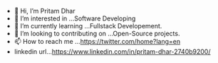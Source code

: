 



- 👋 Hi, I’m Pritam Dhar
- 👀 I’m interested in ...Software Developing
- 🌱 I’m currently learning ...Fullstack Developement.
- 💞️ I’m looking to contributing on ...Open-Source projects.
- 📫 How to reach me ...https://twitter.com/home?lang=en
- linkedin url...https://www.linkedin.com/in/pritam-dhar-2740b9200/

<!---
pritamdhar6468/pritamdhar6468 is a ✨ special ✨ repository because its `README.md` (this file) appears on your GitHub profile.
You can click the Preview link to take a look at your changes.
--->
